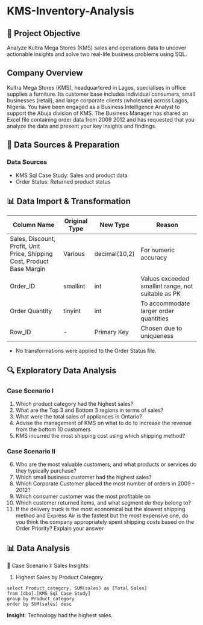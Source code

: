 # KMS-Inventory-Analysis
## 🌟 Project Objective
Analyze Kultra Mega Stores (KMS) sales and operations data to uncover actionable insights and solve two real-life business problems using SQL.

## Company Overview
Kultra Mega Stores (KMS), headquartered in Lagos, specialises in office supplies a
furniture. Its customer base includes individual consumers, small businesses (retail), and
large corporate clients (wholesale) across Lagos, Nigeria.
You have been engaged as a Business Intelligence Analyst to support the Abuja division of
KMS. The Business Manager has shared an Excel file containing order data from 2009 
2012 and has requested that you analyze the data and present your key insights and
findings.

## 📂 Data Sources & Preparation
### Data Sources
-	KMS Sql Case Study: Sales and product data
-	Order Status: Returned product status

## 📊 Data Import & Transformation
|Column Name|	Original Type|	New Type|	Reason|
|-----------|-------------|-----------|----------|
|Sales, Discount, Profit, Unit Price, Shipping Cost, Product Base Margin|	Various|	decimal(10,2)|	For numeric accuracy|
|Order_ID|	smallint|	int|	Values exceeded smallint range, not suitable as PK|
|Order Quantity|	tinyint|	int|	To accommodate larger order quantities|
|Row_ID|	-|	Primary Key|	Chosen due to uniqueness|

- No transformations were applied to the Order Status file.

## 🔍 Exploratory Data Analysis
### Case Scenario I 
1. Which product category had the highest sales? 
2. What are the Top 3 and Bottom 3 regions in terms of sales? 
3. What were the total sales of appliances in Ontario? 
4. Advise the management of KMS on what to do to increase the revenue from the bottom 10 customers
5. KMS incurred the most shipping cost using which shipping method? 
### Case Scenario II 
6. Who are the most valuable customers, and what products or services do they typically purchase? 
7. Which small business customer had the highest sales? 
8. Which Corporate Customer placed the most number of orders in 2009 – 2012? 
9. Which consumer customer was the most profitable on 
10. Which customer returned items, and what segment do they belong to? 
11. If the delivery truck is the most economical but the slowest shipping method and Express Air is the fastest but the most expensive one, do you think the company appropriately spent shipping costs based on the Order Priority? Explain your answer

## 📊 Data Analysis
📖 Case Scenario I: Sales Insights
1. Highest Sales by Product Category
```
select Product_category, SUM(sales) as [Total Sales]
from [dbo].[KMS Sql Case Study]
group by Product_category
order by SUM(sales) desc
```
**Insight**: Technology had the highest sales.
